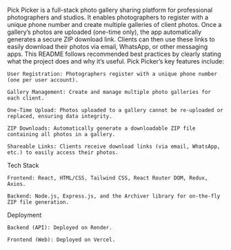 Pick Picker is a full-stack photo gallery sharing platform for professional photographers and studios. It enables photographers to register with a unique phone number and create multiple galleries of client photos. Once a gallery’s photos are uploaded (one-time only), the app automatically generates a secure ZIP download link. Clients can then use these links to easily download their photos via email, WhatsApp, or other messaging apps. This README follows recommended best practices by clearly stating what the project does and why it’s useful.
Pick Picker’s key features include:

    User Registration: Photographers register with a unique phone number (one per user account).

    Gallery Management: Create and manage multiple photo galleries for each client.

    One-Time Upload: Photos uploaded to a gallery cannot be re-uploaded or replaced, ensuring data integrity.

    ZIP Downloads: Automatically generate a downloadable ZIP file containing all photos in a gallery.

    Shareable Links: Clients receive download links (via email, WhatsApp, etc.) to easily access their photos.

Tech Stack

    Frontend: React, HTML/CSS, Tailwind CSS, React Router DOM, Redux, Axios.

    Backend: Node.js, Express.js, and the Archiver library for on-the-fly ZIP file generation.

Deployment

    Backend (API): Deployed on Render.

    Frontend (Web): Deployed on Vercel.
